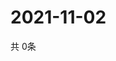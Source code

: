 # 2021-11-02
  共 0条

  <!-- BEGIN -->
  <!-- 最后更新时间Tue Nov 02 2021 21:02:47 GMT+0000 (Coordinated Universal Time) -->
  
  <!-- END -->
  
  